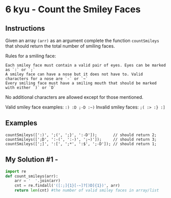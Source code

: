 # 6 kyu - Count the Smiley Faces
## Instructions
Given an array `(arr)` as an argument complete the function `countSmileys` that should return the total number of smiling faces.

Rules for a smiling face:

    Each smiley face must contain a valid pair of eyes. Eyes can be marked as `:` or `;`
    A smiley face can have a nose but it does not have to. Valid characters for a nose are `-` or `~`
    Every smiling face must have a smiling mouth that should be marked with either `)` or `D`

No additional characters are allowed except for those mentioned.

Valid smiley face examples: `:) :D ;-D :~)`
Invalid smiley faces: `;( :> :} :]`

## Examples
```
countSmileys([':)', ';(', ';}', ':-D']);       // should return 2;
countSmileys([';D', ':-(', ':-)', ';~)']);     // should return 3;
countSmileys([';]', ':[', ';*', ':$', ';-D']); // should return 1;
```

## My Solution #1 - 
```python
import re
def count_smileys(arr):
    arr = '  '.join(arr)
    cnt = re.findall('([:;]{1}[-~]?[)D]{1})', arr)
    return len(cnt) #the number of valid smiley faces in array/list
```